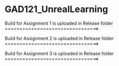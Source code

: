 # GAD121_UnrealLearning
 
Build for Assignment 1 is uploaded in Release folder ================================>

Build for Assignment 2 is uploaded in Release folder ================================>

Build for Assignment 3 is uploaded in Release folder ================================>

